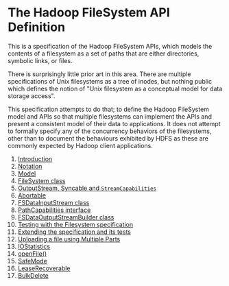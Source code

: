 <!---
  Licensed under the Apache License, Version 2.0 (the "License");
  you may not use this file except in compliance with the License.
  You may obtain a copy of the License at

   http://www.apache.org/licenses/LICENSE-2.0

  Unless required by applicable law or agreed to in writing, software
  distributed under the License is distributed on an "AS IS" BASIS,
  WITHOUT WARRANTIES OR CONDITIONS OF ANY KIND, either express or implied.
  See the License for the specific language governing permissions and
  limitations under the License. See accompanying LICENSE file.
-->

# The Hadoop FileSystem API Definition

This is a specification of the Hadoop FileSystem APIs, which models
the contents of a filesystem as a set of paths that are either directories,
symbolic links, or files.

There is surprisingly little prior art in this area. There are multiple specifications of
Unix filesystems as a tree of inodes, but nothing public which defines the
notion of "Unix filesystem as a conceptual model for data storage access".

This specification attempts to do that; to define the Hadoop FileSystem model
and APIs so that multiple filesystems can implement the APIs and present a consistent
model of their data to applications. It does not attempt to formally specify any of the
concurrency behaviors of the filesystems, other than to document the behaviours exhibited by
HDFS as these are commonly expected by Hadoop client applications.

1. [Introduction](introduction.html)
1. [Notation](notation.html)
1. [Model](model.html)
1. [FileSystem class](filesystem.html)
1. [OutputStream, Syncable and `StreamCapabilities`](outputstream.html)
1. [Abortable](abortable.html)
1. [FSDataInputStream class](fsdatainputstream.html)
1. [PathCapabilities interface](pathcapabilities.html)
1. [FSDataOutputStreamBuilder class](fsdataoutputstreambuilder.html)
2. [Testing with the Filesystem specification](testing.html)
2. [Extending the specification and its tests](extending.html)
1. [Uploading a file using Multiple Parts](multipartuploader.html)
1. [IOStatistics](iostatistics.html)
1. [openFile()](openfile.html)
1. [SafeMode](safemode.html)
1. [LeaseRecoverable](leaserecoverable.html)
1. [BulkDelete](bulkdelete.html)